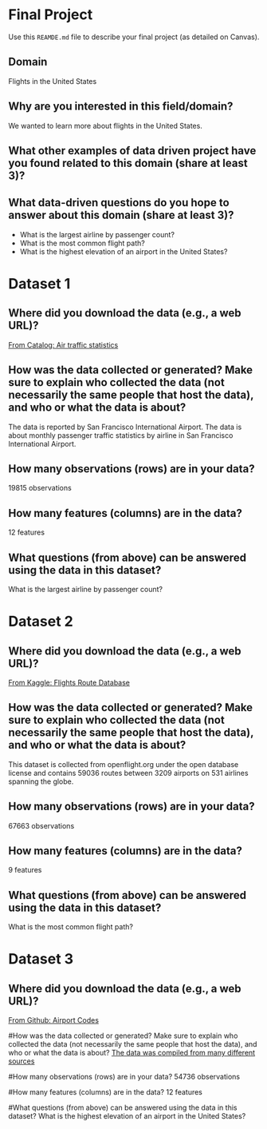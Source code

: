 # Final Project
Use this `REAMDE.md` file to describe your final project (as detailed on Canvas).

## Domain
Flights in the United States
## Why are you interested in this field/domain?
We wanted to learn more about flights in the United States.

## What other examples of data driven project have you found related to this domain (share at least 3)?

## What data-driven questions do you hope to answer about this domain (share at least 3)?
- What is the largest airline by passenger count?
- What is the most common flight path?
- What is the highest elevation of an airport in the United States?

# Dataset 1

## Where did you download the data (e.g., a web URL)?
[From Catalog: Air traffic statistics](https://catalog.data.gov/dataset/air-traffic-passenger-statistics)

## How was the data collected or generated? Make sure to explain who collected the data (not necessarily the same people that host the data), and who or what the data is about?
The data is reported by San Francisco International Airport. The data is about monthly passenger traffic statistics by airline in San Francisco International Airport.

## How many observations (rows) are in your data?
19815 observations

## How many features (columns) are in the data?
12 features

## What questions (from above) can be answered using the data in this dataset?
What is the largest airline by passenger count?

# Dataset 2

## Where did you download the data (e.g., a web URL)?
[From Kaggle: Flights Route Database](https://www.kaggle.com/open-flights/flight-route-database)

## How was the data collected or generated? Make sure to explain who collected the data (not necessarily the same people that host the data), and who or what the data is about?
This dataset is collected from openflight.org under the open database license and contains 59036 routes between 3209 airports on 531 airlines spanning the globe.

## How many observations (rows) are in your data?
67663 observations

## How many features (columns) are in the data?
9 features

## What questions (from above) can be answered using the data in this dataset?
What is the most common flight path?

# Dataset 3

## Where did you download the data (e.g., a web URL)?
[From Github: Airport Codes](https://github.com/datasets/airport-codes)

#How was the data collected or generated? Make sure to explain who collected the data (not necessarily the same people that host the data), and who or what the data is about?
[The data was compiled from many different sources](http://ourairports.com/data/)

#How many observations (rows) are in your data?
54736 observations

#How many features (columns) are in the data?
12 features

#What questions (from above) can be answered using the data in this dataset?
What is the highest elevation of an airport in the United States?